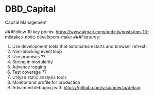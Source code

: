 # DBD_Capital
Capital Management


###Follow 10 key points: https://www.airpair.com/node.js/posts/top-10-mistakes-node-developers-make
###Features:
1. Use development tools that automatesrestarts and browser refresh
2. Non-blocking event loop
3. Use promises ??
4. Strong in modularity
5. Advance logging
6. Test coverage ??
7. Utilyze static analysis tools
8. Monitor and profile for production
9. Advanced debuging with https://github.com/visionmedia/debug



